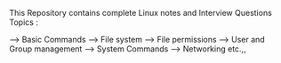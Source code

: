 This Repository contains  complete Linux notes and Interview Questions
Topics :




 --> Basic Commands
 --> File system
 --> File permissions
 --> User and Group management
 --> System Commands
 --> Networking
  etc.,,
